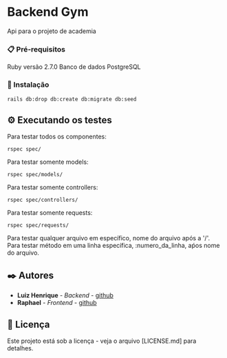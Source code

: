 # Backend Gym

Api para o projeto de academia


### 📋 Pré-requisitos

Ruby versão 2.7.0
Banco de dados PostgreSQL

### 🔧 Instalação

```
rails db:drop db:create db:migrate db:seed
```

## ⚙️ Executando os testes

Para testar todos os componentes:

```
rspec spec/
```

Para testar somente models: 

```
rspec spec/models/
```

Para testar somente controllers:

```
rspec spec/controllers/
```

Para testar somente requests:

```
rspec spec/requests/
```

Para testar qualquer arquivo em específico, nome do arquivo após a '/'. Para testar método em uma linha específica, :numero_da_linha, aṕos nome do arquivo.

## ✒️ Autores

* **Luiz Henrique** - *Backend* - [github](https://github.com/Luiz-Bernardes/)
* **Raphael** - *Frontend* - [github](https://github.com/0x7266)

## 📄 Licença

Este projeto está sob a licença - veja o arquivo [LICENSE.md] para detalhes.